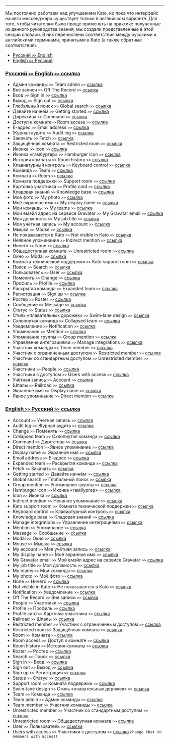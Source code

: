***

Мы постоянно работаем над улучшением Kato, но пока что интерфейс нашего мессенджера существует только в английском варианте. Для того, чтобы читателям было проще применять на практике полученные из данного руководства знания, мы создали представленные в этой секции словари. В них перечислены соответствия между русскими и английскими терминами, принятыми в Kato (а также обратные соответствия).

 - [Русский `>>` English](/articles/ru/general/dictionary#ru-en) 
 - [English `>>` Русский](/articles/ru/general/dictionary#en-ru) 

### <a href="#ru-en" name="ru-en">Русский `>>` English `>>` ссылка</a>

 - Админ команды `>>` Team admin `>>` [ссылка](/articles/ru/teams/)
 - Вне записи `>>` Off The Record `>>` [ссылка](/articles/ru/teams/)
 - Вход `>>` Sign in `>>` [ссылка](/articles/ru/teams/)
 - Выход `>>` Sign out `>>` [ссылка](/articles/ru/teams/)
 - Глобальный поиск `>>` Global search `>>` [ссылка](/articles/ru/teams/)
 - Давайте начнём `>>` Getting started `>>` [ссылка](/articles/ru/teams/)
 - Директива `>>` Command `>>` [ссылка](/articles/ru/teams/)
 - Доступ к комнате`>>` Room access `>>` [ссылка](/articles/ru/teams/)
 - Е-адрес `>>` Email address `>>` [ссылка](/articles/ru/teams/)
 - Журнал аудита `>>` Audit log `>>` [ссылка](/articles/ru/teams/)
 - Закачать `>>` Fetch `>>` [ссылка](/articles/ru/teams/)
 - Защищённая комната `>>` Restricted room `>>` [ссылка](/articles/ru/teams/)
 - Иконка `>>` Icon `>>` [ссылка](/articles/ru/teams/)
 - Иконка «гамбургер» `>>` Hamburger icon `>>` [ссылка](/articles/ru/teams/)
 - История комнаты `>>` Room history `>>` [ссылка](/articles/ru/teams/)
 - Клавиатурный контроль `>>` Keyboard control `>>` [ссылка](/articles/ru/teams/)
 - Команда `>>` Team `>>` [ссылка](/articles/ru/teams/)
 - Комната `>>` Room `>>` [ссылка](/articles/ru/teams/)
 - Комната поддержки `>>` Support room `>>` [ссылка](/articles/ru/teams/)
 - Карточка участника `>>` Profile card `>>` [ссылка](/articles/ru/teams/)
 - Кладовая знаний `>>` Knowledge base `>>` [ссылка](/articles/ru/teams/)
 - Моё фото `>>` My photo `>>` [ссылка](/articles/ru/teams/)
 - Моё экранное имя `>>` My display name `>>` [ссылка](/articles/ru/teams/)
 - Мои команды `>>` My teams `>>` [ссылка](/articles/ru/teams/)
 - Мой емэйл адрес на сервисе Gravatar `>>` My Gravatar email `>>` [ссылка](/articles/ru/teams/)
 - Моя должность `>>` My job title `>>` [ссылка](/articles/ru/teams/)
 - Моя учётная запись `>>` My account `>>` [ссылка](/articles/ru/teams/)
 - Мышка `>>` Mouse `>>` [ссылка](/articles/ru/teams/)
 - Не показывается в Kato `>>` Not visible in Kato `>>` [ссылка](/articles/ru/teams/)
 - Неявное упоминание `>>` Indirect mention `>>` [ссылка](/articles/ru/teams/)
 - Ничего `>>` None `>>` [ссылка](/articles/ru/teams/)
 - Общедоступная комната `>>` Unrestricted room `>>` [ссылка](/articles/ru/teams/)
 - Окно `>>` Modal `>>` [ссылка](/articles/ru/teams/)
 - Комната технической поддержки `>>` Kato support room `>>` [ссылка](/articles/ru/teams/)
 - Поиск `>>` Search `>>` [ссылка](/articles/ru/teams/)
 - Пользователь `>>` User `>>` [ссылка](/articles/ru/teams/)
 - Поменять `>>` Change `>>` [ссылка](/articles/ru/teams/)
 - Профиль `>>` Profile `>>` [ссылка](/articles/ru/teams/)
 - Раскрытая команда `>>` Expanded team `>>` [ссылка](/articles/ru/teams/)
 - Регистрация `>>` Sign up `>>` [ссылка](/articles/ru/teams/)
 - Ростер `>>` Roster `>>` [ссылка](/articles/ru/teams/)
 - Сообщение `>>` Message `>>` [ссылка](/articles/ru/teams/)
 - Статус `>>` Status `>>` [ссылка](/articles/ru/teams/)
 - Стиль «плавательных дорожек» `>>` Swim-lane design `>>` [ссылка](/articles/ru/teams/)
 - Схлопнутая команда `>>` Collapsed team `>>` [ссылка](/articles/ru/teams/)
 - Уведомление `>>` Notification `>>` [ссылка](/articles/ru/teams/)
 - Упоминание `>>` Mention `>>` [ссылка](/articles/ru/teams/)
 - Упоминание группы `>>` Group mention `>>` [ссылка](/articles/ru/teams/)
 - Управление интеграциями `>>` Manage integrations `>>` [ссылка](/articles/ru/teams/)
 - Участник команды `>>` Team member `>>` [ссылка](/articles/ru/teams/)
 - Участник с ограниченным доступом `>>` Restricted member `>>` [ссылка](/articles/ru/teams/)
 - Участник со стандартным доступом `>>` Unrestricted member `>>` [ссылка](/articles/ru/teams/)
 - Участники `>>` People `>>` [ссылка](/articles/ru/teams/)
 - Участники с доступом `>>` Users with access `>>` [ссылка](/articles/ru/teams/)
 - Учётная запись `>>` Account `>>` [ссылка](/articles/ru/teams/)
 - Шпалы `>>` Railroad `>>` [ссылка](/articles/ru/teams/)
 - Экранное имя `>>` Display name `>>` [ссылка](/articles/ru/teams/)
 - Явное упоминание `>>` Direct mention `>>` [ссылка](/articles/ru/teams/)

### <a href="#en-ru" name="en-ru">English `>>` Русский `>>` ссылка</a>

 - Account `>>` Учётная запись `>>` [ссылка](/articles/ru/teams/)
 - Audit log `>>` Журнал аудита `>>` [ссылка](/articles/ru/teams/)
 - Change `>>` Поменять `>>` [ссылка](/articles/ru/teams/)
 - Collapsed team `>>` Схлопнутая команда `>>` [ссылка](/articles/ru/teams/)
 - Command `>>` Директива `>>` [ссылка](/articles/ru/teams/)
 - Direct mention `>>` Явное упоминание `>>` [ссылка](/articles/ru/teams/)
 - Display name `>>` Экранное имя `>>` [ссылка](/articles/ru/teams/)
 - Email address `>>` Е-адрес `>>` [ссылка](/articles/ru/teams/)
 - Expanded team `>>` Раскрытая команда `>>` [ссылка](/articles/ru/teams/)
 - Fetch `>>` Закачать `>>` [ссылка](/articles/ru/teams/)
 - Getting started `>>` Давайте начнём `>>` [ссылка](/articles/ru/teams/)
 - Global search `>>` Глобальный поиск `>>` [ссылка](/articles/ru/teams/)
 - Group mention `>>` Упоминание группы `>>` [ссылка](/articles/ru/teams/)
 - Hamburger icon `>>` Иконка «гамбургер» `>>` [ссылка](/articles/ru/teams/)
 - Icon `>>` Иконка `>>` [ссылка](/articles/ru/teams/)
 - Indirect mention `>>` Неявное упоминание `>>` [ссылка](/articles/ru/teams/)
 - Kato support room `>>` Комната технической поддержки `>>` [ссылка](/articles/ru/teams/)
 - Keyboard control `>>` Клавиатурный контроль `>>` [ссылка](/articles/ru/teams/)
 - Knowledge base `>>` Кладовая знаний `>>` [ссылка](/articles/ru/teams/)
 - Manage integrations `>>` Управление интеграциями `>>` [ссылка](/articles/ru/teams/)
 - Mention `>>` Упоминание `>>` [ссылка](/articles/ru/teams/)
 - Message `>>` Сообщение `>>` [ссылка](/articles/ru/teams/)
 - Modal `>>` Окно `>>` [ссылка](/articles/ru/teams/)
 - Mouse `>>` Мышка `>>` [ссылка](/articles/ru/teams/)
 - My account `>>` Моя учётная запись `>>` [ссылка](/articles/ru/teams/)
 - My display name `>>` Моё экранное имя `>>` [ссылка](/articles/ru/teams/)
 - My Gravatar email `>>` Мой емэйл адрес на сервисе Gravatar `>>` [ссылка](/articles/ru/teams/)
 - My job title `>>` Моя должность `>>` [ссылка](/articles/ru/teams/)
 - My teams `>>` Мои команды `>>` [ссылка](/articles/ru/teams/)
 - My photo `>>` Моё фото `>>` [ссылка](/articles/ru/teams/)
 - None `>>` Ничего `>>` [ссылка](/articles/ru/teams/)
 - Not visible in Kato `>>` Не показывается в Kato `>>` [ссылка](/articles/ru/teams/)
 - Notification `>>` Уведомление `>>` [ссылка](/articles/ru/teams/)
 - Off The Record `>>` Вне записи `>>` [ссылка](/articles/ru/teams/)
 - People `>>` Участники `>>` [ссылка](/articles/ru/teams/)
 - Profile `>>` Профиль `>>` [ссылка](/articles/ru/teams/)
 - Profile card `>>` Карточка участника `>>` [ссылка](/articles/ru/teams/)
 - Railroad `>>` Шпалы `>>` [ссылка](/articles/ru/teams/)
 - Restricted member `>>` Участник с ограниченным доступом `>>` [ссылка](/articles/ru/teams/)
 - Restricted room `>>` Защищённая комната `>>` [ссылка](/articles/ru/teams/)
 - Room `>>` Комната `>>` [ссылка](/articles/ru/teams/)
 - Room access `>>` Доступ к комнате `>>` [ссылка](/articles/ru/teams/)
 - Room history `>>` История комнаты `>>` [ссылка](/articles/ru/teams/)
 - Roster `>>` Ростер `>>` [ссылка](/articles/ru/teams/)
 - Search `>>` Поиск `>>` [ссылка](/articles/ru/teams/)
 - Sign in `>>` Вход `>>` [ссылка](/articles/ru/teams/)
 - Sign out `>>` Выход `>>` [ссылка](/articles/ru/teams/)
 - Sign up `>>` Регистрация `>>` [ссылка](/articles/ru/teams/)
 - Status `>>` Статус `>>` [ссылка](/articles/ru/teams/)
 - Support room `>>` Комната поддержки `>>` [ссылка](/articles/ru/teams/)
 - Swim-lane design `>>` Стиль «плавательных дорожек» `>>` [ссылка](/articles/ru/teams/)
 - Team `>>` Команда `>>` [ссылка](/articles/ru/teams/)
 - Team admin `>>` Админ команды `>>` [ссылка](/articles/ru/teams/)
 - Team member `>>` Участник команды `>>` [ссылка](/articles/ru/teams/)
 - Unrestricted member `>>` Участник со стандартным доступом `>>` [ссылка](/articles/ru/teams/)
 - Unrestricted room `>>` Общедоступная комната `>>` [ссылка](/articles/ru/teams/)
 - User `>>` Пользователь `>>` [ссылка](/articles/ru/teams/)
 - Users with access `>>` Участники с доступом `>>` [ссылка](/articles/ru/teams/) `change that to members with access!`
